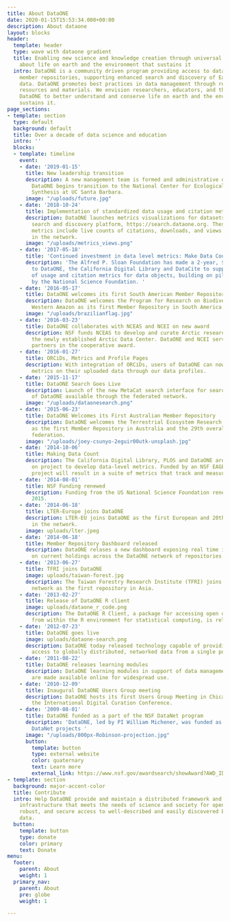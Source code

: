 ```yaml
---
title: About DataONE
date: 2020-01-15T15:53:34.000+00:00
description: About dataone
layout: blocks
header:
  template: header
  type: wave with dataone gradient
  title: Enabling new science and knowledge creation through universal access to data
    about life on earth and the environment that sustains it
  intro: DataONE is a community driven program providing access to data across multiple
    member repositories, supporting enhanced search and discovery of Earth and environmental
    data. DataONE promotes best practices in data management through responsive educational
    resources and materials. We envision researchers, educators, and the public using
    DataONE to better understand and conserve life on earth and the environment that
    sustains it.
page_sections:
- template: section
  type: default
  background: default
  title: Over a decade of data science and education
  intro: ''
  blocks:
  - template: timeline
    event:
    - date: '2019-01-15'
      title: New leadership transition
      description: A new management team is formed and administrative oversight of
        DataONE begins transition to the National Center for Ecological Analysis and
        Synthesis at UC Santa Barbara.
      image: "/uploads/future.jpg"
    - date: '2018-10-24'
      title: Implementation of standardized data usage and citation metrics
      description: DataONE launches metrics visualizations for datasets through the
        search and discovery platform, https://search.dataone.org. These standardized
        metrics include live counts of citations, downloads, and views for each dataset
        in the network.
      image: "/uploads/metrics_views.png"
    - date: '2017-05-18'
      title: 'Continued investment in data level metrics: Make Data Count'
      description: 'The Alfred P. Sloan Foundation has made a 2-year, $747K award
        to DataONE, the California Digital Library and DataCite to support collection
        of usage and citation metrics for data objects, building on pilot work funded
        by the National Science Foundation. '
    - date: '2016-05-17'
      title: DataONE welcomes its first South American Member Repository
      description: DataONE welcomes the Program for Research on Biodiversity (PPBio)
        Western Amazon as its first Member Repository in South America.
      image: "/uploads/brazilianflag.jpg"
    - date: '2016-03-23'
      title: DataONE collaborates with NCEAS and NCEI on new award
      description: NSF funds NCEAS to develop and curate Arctic research data within
        the newly established Arctic Data Center. DataONE and NCEI serves as preservation
        partners in the cooperative award.
    - date: '2016-01-27'
      title: ORCiDs, Metrics and Profile Pages
      description: With integration of ORCiDs, users of DataONE can now access detailed
        metrics on their uploaded data through our data profiles.
    - date: '2015-11-17'
      title: DataONE Search Goes Live
      description: Launch of the new MetaCat search interface for search and discovery
        of DataONE available through the federated network.
      image: "/uploads/dataonesearch.png"
    - date: '2015-06-23'
      title: DataONE Welcomes its First Australian Member Repository
      description: DataONE welcomes the Terrestrial Ecosystem Research Network (TERN)
        as the first Member Repository in Australia and the 29th overall to join the
        federation.
      image: "/uploads/joey-csunyo-2eguir00utk-unsplash.jpg"
    - date: '2014-10-06'
      title: Making Data Count
      description: The California Digital Library, PLOS and DataONE are partnering
        on project to develop data-level metrics. Funded by an NSF EAGER grant, the
        project will result in a suite of metrics that track and measure data use.
    - date: '2014-08-01'
      title: NSF Funding renewed
      description: Funding from the US National Science Foundation renewed through
        2015.
    - date: '2014-06-18'
      title: LTER-Europe joins DataONE
      description: LTER-EU joins DataONE as the first European and 20th repository
        in the network.
      image: uploads/lter.jpeg
    - date: '2014-06-18'
      title: Member Repository Dashboard released
      description: DataONE relases a new dashboard exposing real time information
        on current holdings across the DataONE network of repositories.
    - date: '2013-06-27'
      title: TFRI joins DataONE
      image: uploads/taiwan-forest.jpg
      description: The Taiwan Forestry Research Institute (TFRI) joins the DataONE
        network as the first repository in Asia.
    - date: '2013-02-27'
      title: Release of DataONE R client
      image: uploads/dataone_r_code.png
      description: The DataONE R Client, a package for accessing open data in DataONE
        from within the R environment for statistical computing, is released.
    - date: '2012-07-23'
      title: DataONE goes live
      image: uploads/dataone-search.png
      description: DataONE today released technology capable of providing researchers
        access to globally distributed, networked data from a single point of discovery.
    - date: '2011-08-22'
      title: DataONE releases learning modules
      description: DataONE learning modules in support of data management training
        are made available online for widespread use.
    - date: '2010-12-09'
      title: Inaugural DataONE Users Group meeting
      description: DataONE hosts its first Users Group Meeting in Chicago, IL following
        the International Digital Curation Conference.
    - date: '2009-08-01'
      title: DataONE funded as a part of the NSF DataNet program
      description: 'DataONE, led by PI William Michener, was funded as one of two
        DataNet projects '
      image: "/uploads/800px-Robinson-projection.jpg"
      button:
        template: button
        type: external website
        color: quaternary
        text: Learn more
        external_link: https://www.nsf.gov/awardsearch/showAward?AWD_ID=0830944&HistoricalAwards=false
- template: section
  background: major-accent-color
  title: Contribute
  intro: Help DataONE provide and maintain a distributed framework and sustainable
    infrastructure that meets the needs of science and society for open, persistent,
    robust, and secure access to well-described and easily discovered Earth observational
    data.
  button:
    template: button
    type: donate
    color: primary
    text: Donate
menu:
  footer:
    parent: About
    weight: 1
  primary_nav:
    parent: About
    pre: globe
    weight: 1

---
```

